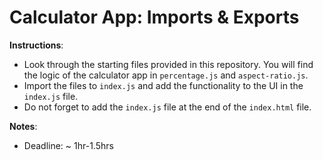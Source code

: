 # Calculator App: Imports & Exports

**Instructions**:
* Look through the starting files provided in this repository. You will find the logic of the calculator app in `percentage.js` and `aspect-ratio.js`. 
* Import the files to `index.js` and add the functionality to the UI in the `index.js` file.
* Do not forget to add the `index.js` file at the end of the `index.html` file.

**Notes**:
* Deadline: ~ 1hr-1.5hrs